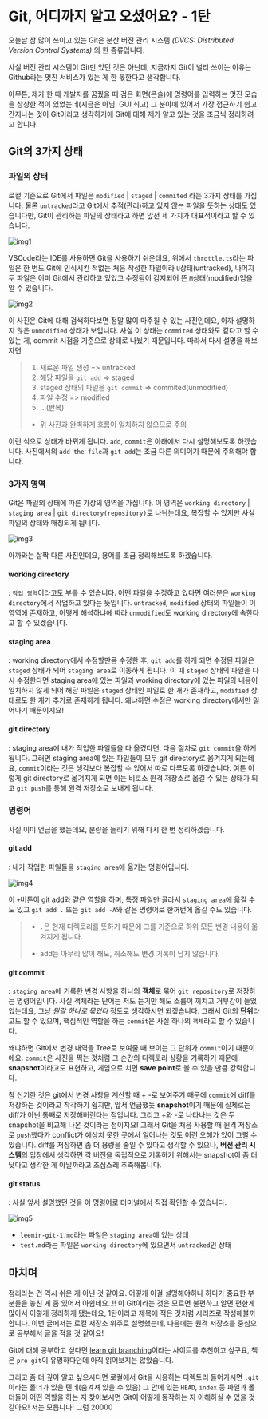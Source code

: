 # Git, 어디까지 알고 오셨어요? - 1탄

오늘날 참 많이 쓰이고 있는 Git은 분산 버전 관리 시스템 _(DVCS: Distributed Version Control Systems)_ 의 한 종류입니다.

사실 버전 관리 시스템이 Git만 있던 것은 아닌데, 지금까지 Git이 널리 쓰이는 이유는 Github라는 멋진 서비스가 있는 게 한 몫한다고 생각합니다.

아무튼, 제가 한 때 개발자를 꿈꿨을 때 검은 화면(콘솔)에 명령어를 입력하는 멋진 모습을 상상한 적이 있었는데(지금은 아님. GUI 최고) 그 분야에 있어서 가장 접근하기 쉽고 간지나는 것이 Git이라고 생각하기에 Git에 대해 제가 알고 있는 것을 조금씩 정리하려고 합니다.

## Git의 3가지 상태

### 파일의 상태

로컬 기준으로 Git에서 파일은 `modified` | `staged` | `commited` 라는 3가지 상태를 가집니다. 물론 `untracked`라고 Git에서 추적(관리)하고 있지 않는 파일을 뜻하는 상태도 있습니다만, Git이 관리하는 파일의 상태라고 하면 앞선 세 가지가 대표적이라고 할 수 있습니다.

![img1](https://i.imgur.com/D4i2TUF.png)

VSCode라는 IDE를 사용하면 Git을 사용하기 쉬운데요, 위에서 `throttle.ts`라는 파일은 한 번도 Git에 인식시킨 적없는 처음 작성한 파일이라 `U`상태(untracked), 나머지 두 파일은 이미 Git에서 관리하고 있었고 수정됨이 감지되어 뜬 `M`상태(modified)임을 알 수 있습니다.

![img2](https://i.imgur.com/EYC6cKG.png)

이 사진은 Git에 대해 검색하다보면 정말 많이 마주칠 수 있는 사진인데요, 아까 설명하지 않은 `unmodified` 상태가 보입니다. 사실 이 상태는 `commited` 상태와도 같다고 할 수 있는 게, commit 시점을 기준으로 상태로 나눴기 때문입니다. 따라서 다시 설명을 해보자면

> 1. 새로운 파일 생성 => untracked
> 2. 해당 파일을 `git add` => staged
> 3. staged 상태의 파일을 `git commit` => commited(unmodified)
> 4. 파일 수정 => modified
> 5. ...(반복)
>
> - 위 사진과 완벽하게 흐름이 일치하지 않으므로 주의

이런 식으로 상태가 바뀌게 됩니다.
`add`, `commit`은 아래에서 다시 설명해보도록 하겠습니다.
사진에서의 `add the file`과 `git add`는 조금 다른 의미이기 때문에 주의해야 합니다.

### 3가지 영역

Git은 파일의 상태에 따른 가상의 영역을 가집니다. 이 영역은 `working directory` | `staging area` | `git directory(repository)`로 나뉘는데요, 복잡할 수 있지만 사실 파일의 상태와 매칭되게 됩니다.

![img3](https://i.imgur.com/Rfdwl50.png)

아까와는 살짝 다른 사진인데요, 용어를 조금 정리해보도록 하겠습니다.

#### working directory

: `작업 영역`이라고도 부를 수 있습니다. 어떤 파일을 수정하고 있다면 여러분은 `working directory`에서 작업하고 있다는 뜻입니다. `untracked`, `modified` 상태의 파일들이 이 영역에 존재하고, 어떻게 해석하냐에 따라 `unmodified`도 working directory에 속한다고 할 수 있겠습니다.

#### staging area

: working directory에서 수정할만큼 수정한 후, `git add`를 하게 되면 수정된 파일은 `staged` 상태가 되어 `staging area`로 이동하게 됩니다. 이 때 `staged` 상태의 파일을 다시 수정한다면 staging area에 있는 파일과 working directory에 있는 파일의 내용이 일치하지 않게 되어 해당 파일은 `staged` 상태인 파일로 한 개가 존재하고, `modified` 상태로도 한 개가 추가로 존재하게 됩니다. 왜냐하면 수정은 working directory에서만 일어나기 때문이지요!

#### git directory

: staging area에 내가 작업한 파일들을 다 옮겼다면, 다음 절차로 `git commit`을 하게 됩니다. 그러면 staging area에 있는 파일들이 모두 git directory로 옮겨지게 되는데요, `commit`이라는 것은 생각보다 복잡할 수 있어서 따로 다루도록 하겠습니다.
여튼 이렇게 git directory로 옮겨지게 되면 이는 비로소 원격 저장소로 옮길 수 있는 상태가 되고 `git push`를 통해 원격 저장소로 보내게 됩니다.

### 명령어

사실 이미 언급을 했는데요, 분량을 늘리기 위해 다시 한 번 정리하겠습니다.

#### git add

: 내가 작업한 파일들을 `staging area`에 옮기는 명령어입니다.

![img4](https://i.imgur.com/Xkkaiha.png)

이 `+`버튼이 git add와 같은 역할을 하며, 특정 파일만 골라서 `staging area`에 옮길 수도 있고 `git add .` 또는 `git add -A`와 같은 명령어로 한꺼번에 옮길 수도 있습니다.

> - `.`은 현재 디렉토리를 뜻하기 때문에 그를 기준으로 하위 모든 변경 내용이 옮겨지게 됩니다.
>
> - add는 아무리 많이 해도, 취소해도 변경 기록이 남지 않습니다.

#### git commit

: `staging area`에 기록한 변경 사항을 하나의 **객체**로 묶어 `git repository`로 저장하는 명령어입니다. 사실 객체라는 단어는 저도 듣기만 해도 소름이 끼치고 거부감이 들었었는데요, 그냥 _뭔갈 하나로 묶었다_ 정도로 생각하시면 되겠습니다. 그래서 Git의 **단위**라고도 할 수 있으며, 핵심적인 역할을 하는 `commit`은 사실 하나의 `객체`라고 할 수 있습니다.

왜냐하면 Git에서 변경 내역을 Tree로 보여줄 때 보이는 그 단위가 `commit`이기 때문이에요. `commit`은 사진을 찍는 것처럼 그 순간의 디렉토리 상황을 기록하기 때문에 **snapshot**이라고도 표현하고, 게임으로 치면 **save point**로 볼 수 있을 만큼 강력합니다.

참 신기한 것은 git에서 변경 사항을 계산할 때 + -로 보여주기 때문에 `commit`에 diff를 저장하는 것이라고 착각하기 쉽지만, 앞서 언급했듯 **snapshot**이기 때문에 실제로는 diff가 아닌 통째로 저장해버린다는 점입니다. 그리고 +와 -로 나타나는 것은 두 snapshot을 비교해 나온 것이라는 점이지요! 그래서 Git을 처음 사용할 때 원격 저장소로 `push`했다가 conflict가 예상치 못한 곳에서 일어나는 것도 이런 오해가 있어 그럴 수 있습니다. diff를 저장하면 좀 더 용량을 줄일 수 있다고 생각할 수 있으나, **버전 관리 시스템**의 입장에서 생각하면 각 버전을 독립적으로 기록하기 위해서는 snapshot이 좀 더 낫다고 생각한 게 아닐까라고 조심스레 추측해봅니다.

#### git status

: 사실 앞서 설명했던 것을 이 명령어로 터미널에서 직접 확인할 수 있습니다.

![img5](https://i.imgur.com/Fs6ANdK.png)

- `leemir-git-1.md`라는 파일은 `staging area`에 있는 상태
- `test.md`라는 파일은 `working directory`에 있으면서 `untracked`인 상태

## 마치며

정리라는 건 역시 쉬운 게 아닌 것 같아요.
어떻게 이걸 설명해야하나 하다가 중요한 부분들을 놓친 게 좀 있어서 아쉽네요..!!
이 Git이라는 것은 모르면 불편하고 알면 편한게 많아서 이렇게 정리하게 됐는데요, 1탄이라고 제목에 적은 것처럼 시리즈로 작성해볼까 합니다. 이번 글에서는 로컬 저장소 위주로 설명했는데, 다음에는 원격 저장소를 중심으로 공부해서 글을 적을 것 같아요!

Git에 대해 공부하고 싶다면 [learn git branching](https://learngitbranching.js.org/?locale=ko)이라는 사이트를 추천하고 싶구요, 책은 `pro git`이 유명하다던데 아직 읽어보지는 않았습니다.

그리고 좀 더 깊이 알고 싶으시다면 로컬에서 Git을 사용하는 디렉토리 들어가시면 `.git`이라는 폴더가 있을 텐데(숨겨져 있을 수 있음) 그 안에 있는 `HEAD`, `index` 등 파일과 폴더들이 어떤 역할을 하는 지 찾아보시면 Git이 어떻게 동작하는 지 이해하실 수 있을 것 같아요! 저는 모릅니다! 그럼 20000
